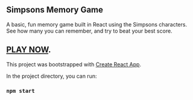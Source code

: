 ## Simpsons Memory Game

A basic, fun memory game built in React using the Simpsons characters. See how many you can remember, and try to beat your best score.

## [PLAY NOW](https://simpsons-clicky-game.netlify.com/).

This project was bootstrapped with [Create React App](https://github.com/facebook/create-react-app).

In the project directory, you can run:

### `npm start`

